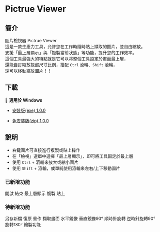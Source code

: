 # Pictrue Viewer

## 簡介

圖片檢視器 Pictrue Viewer  
這是一款生產力工具，允許您在工作時隨時貼上擷取的圖片，並自由縮放。  
支援「最上層顯示」與「複製當前狀態」等功能，提升您的工作效率。  
這個工具最強大的特點就是它可以將整個工具設定於畫面最上層，  
還能自訂縮放視窗尺寸比例，搭配 `Ctrl` 滾輪、`Shift` 滾輪，  
還可以移動縮放圖片！！

## 下載

🔹 **適用於 Windows**

- [安裝版(exe) 1.0.0](https://github.com/youchen624/UniversityProjects/raw/refs/heads/main/release/PictrueViewer/app/%E5%9C%96%E7%89%87%E6%AA%A2%E8%A6%96%E5%99%A8%20Setup%201.0.0.exe)

- [免安裝版(zip) 1.0.0](https://github.com/youchen624/UniversityProjects/raw/refs/heads/main/release/PictrueViewer/app/%E5%9C%96%E7%89%87%E6%AA%A2%E8%A6%96%E5%99%A8%20%E5%85%8D%E8%A3%9D%E7%89%88%201.0.0.zip)

## 說明

- 右鍵圖片可直接進行複製或貼上操作  
- 在「檢視」選單中選擇「最上層顯示」，即可將工具固定於最上層  
- 使用 `Ctrl` + 滾輪來放大或縮小圖片  
- 使用 `Shift` + 滾輪，或單純使用滾輪來左右/上下移動圖片

### 已新增功能

開啟 結束
最上層顯示
複製 貼上

### 待新增功能

另存新檔
復原 重作
擷取畫面
水平鏡像 垂直鏡像90°
順時針旋轉 逆時針旋轉90°
旋轉180°
繪製功能
